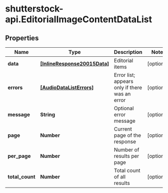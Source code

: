 # shutterstock-api.EditorialImageContentDataList

## Properties
Name | Type | Description | Notes
------------ | ------------- | ------------- | -------------
**data** | [**[InlineResponse20015Data]**](InlineResponse20015Data.md) | Editorial items | [optional] 
**errors** | [**[AudioDataListErrors]**](AudioDataListErrors.md) | Error list; appears only if there was an error | [optional] 
**message** | **String** | Optional error message | [optional] 
**page** | **Number** | Current page of the response | [optional] 
**per_page** | **Number** | Number of results per page | [optional] 
**total_count** | **Number** | Total count of all results | [optional] 


